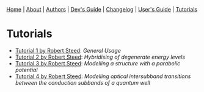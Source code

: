 [Home](index.md) | [About](about.md) | [Authors](AUTHORS.md) | [Dev's Guide](DEVSGUIDE.md) | [Changelog](CHANGELOG.md) | [User's Guide](USERSGUIDE.md) | [Tutorials](tutorials.md)

# Tutorials

* [Tutorial 1 by Robert Steed](http://nbviewer.jupyter.org/github/sblisesivdin/aestimo/blob/master/doc/Aestimo_Tutorial.ipynb): *General Usage* 
* [Tutorial 2 by Robert Steed](http://nbviewer.jupyter.org/github/sblisesivdin/aestimo/blob/master/doc/Aestimo_tutorial2.ipynb): *Hybridising of degenerate energy levels* 
* [Tutorial 3 by Robert Steed](http://nbviewer.jupyter.org/github/sblisesivdin/aestimo/blob/master/doc/Aestimo_tutorial3.ipynb): *Modelling a structure with a parabolic potential* 
* [Tutorial 4 by Robert Steed](http://nbviewer.jupyter.org/github/sblisesivdin/aestimo/blob/master/doc/Aestimo_tutorial4.ipynb): *Modelling optical intersubband transitions between the conduction subbands of a quantum well* 
